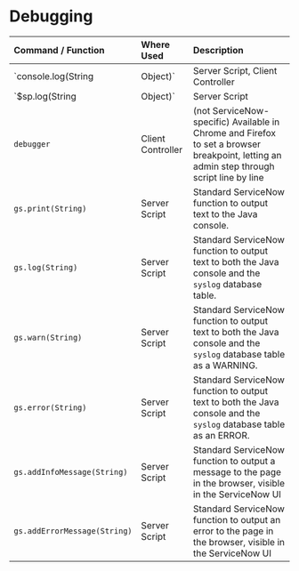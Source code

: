 # Debugging

| Command / Function | Where Used | Description |
| :------ | :----------- | :------------ |
| `console.log(String|Object)`   | Server Script, Client Controller | Ouputs into the Browser console, server-side JavaScript objects and strings that can be displayed. When used in the Client Controller, this command is not ServiceNow specific and is managed by each individual browser (may not work in all browsers: http://stackoverflow.com/questions/14086675/which-browsers-support-console-log). |
| `$sp.log(String|Object)` | Server Script | Outputs into the Java console, server-side JavaScript objects and strings that can be displayed |
| `debugger` | Client Controller | (not ServiceNow-specific) Available in Chrome and Firefox to set a browser breakpoint, letting an admin step through script line by line |
| `gs.print(String)` | Server Script | Standard ServiceNow function to output text to the Java console. |
| `gs.log(String)` | Server Script | Standard ServiceNow function to output text to both the Java console and the `syslog` database table. |
| `gs.warn(String)` | Server Script | Standard ServiceNow function to output text to both the Java console and the `syslog` database table as a WARNING. |
| `gs.error(String)` | Server Script | Standard ServiceNow function to output text to both the Java console and the `syslog` database table as an ERROR. |
| `gs.addInfoMessage(String)` | Server Script | Standard ServiceNow function to output a message to the page in the browser, visible in the ServiceNow UI |
| `gs.addErrorMessage(String)` | Server Script | Standard ServiceNow function to output an error to the page in the browser, visible in the ServiceNow UI |
